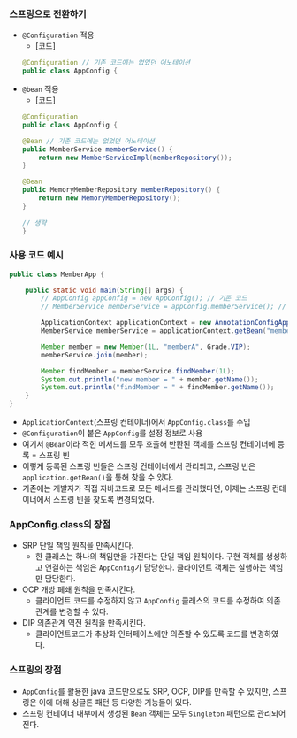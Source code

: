 ### 스프링으로 전환하기
* `@Configuration` 적용
    * [코드]  
    ``` java
    @Configuration // 기존 코드에는 없었던 어노테이션
    public class AppConfig {
    ```
* `@bean` 적용
    * [코드]
    ``` java
    @Configuration
    public class AppConfig {

    @Bean // 기존 코드에는 없었던 어노테이션
    public MemberService memberService() {
        return new MemberServiceImpl(memberRepository());
    }

    @Bean
    public MemoryMemberRepository memberRepository() {
        return new MemoryMemberRepository();
    }
        
    // 생략
   }
   ```
### 사용 코드 예시
``` java
public class MemberApp {

    public static void main(String[] args) {
        // AppConfig appConfig = new AppConfig(); // 기존 코드
        // MemberService memberService = appConfig.memberService(); // 기존 코드

        ApplicationContext applicationContext = new AnnotationConfigApplicationContext(AppConfig.class);
        MemberService memberService = applicationContext.getBean("memberService", MemberService.class);

        Member member = new Member(1L, "memberA", Grade.VIP);
        memberService.join(member);

        Member findMember = memberService.findMember(1L);
        System.out.println("new member = " + member.getName());
        System.out.println("findMember = " + findMember.getName());
    }
}
```
* `ApplicationContext`(스프링 컨테이너)에서 `AppConfig.class`를 주입
* `@Configuration`이 붙은 `AppConfig`를 설정 정보로 사용
* 여기서 `@Bean`이라 적힌 메서드를 모두 호출해 반환된 객체를 스프링 컨테이너에 등록 = 스프링 빈
* 이렇게 등록된 스프링 빈들은 스프링 컨테이너에서 관리되고, 스프링 빈은 `application.getBean()`을 통해 찾을 수 있다.
* 기존에는 개발자가 직접 자바코드로 모든 메서드를 관리했다면, 이제는 스프링 컨테이너에서 스프링 빈을 찾도록 변경되었다.

### AppConfig.class의 장점
* SRP 단일 책임 원칙을 만족시킨다.
    * 한 클래스는 하나의 책임만을 가진다는 단일 책임 원칙이다. 구현 객체를 생성하고 연결하는 책임은 `AppConfig`가 담당한다.
      클라이언트 객체는 실행하는 책임만 담당한다.
* OCP 개방 폐쇄 원칙을 만족시킨다.
    * 클라이언트 코드를 수정하지 않고 `AppConfig` 클래스의 코드를 수정하여 의존관계를 변경할 수 있다.
* DIP 의존관계 역전 원칙을 만족시킨다.
    * 클라이언트코드가 추상화 인터페이스에만 의존할 수 있도록 코드를 변경하였다.

### 스프링의 장점
* `AppConfig`를 활용한 java 코드만으로도 SRP, OCP, DIP를 만족할 수 있지만, 스프링은 이에 더해 싱글톤 패턴 등
  다양한 기능들이 있다.
* 스프링 컨테이너 내부에서 생성된 `Bean` 객체는 모두 `Singleton` 패턴으로 관리되어진다.

